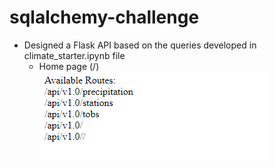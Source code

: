 # sqlalchemy-challenge

- Designed a Flask API based on the queries developed in climate_starter.ipynb file
    - Home page (/)
        ![Home Page](Images/Home_page.png)